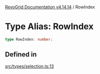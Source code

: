 [RevoGrid Documentation v4.14.14](README.md) / RowIndex

# Type Alias: RowIndex

```ts
type RowIndex: number;
```

## Defined in

[src/types/selection.ts:13](https://github.com/revolist/revogrid/blob/fdfe81f10fb07db00151f14190ac038aded766a8/src/types/selection.ts#L13)
